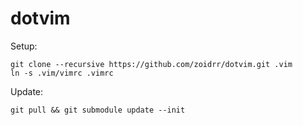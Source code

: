# dotvim

Setup:

    git clone --recursive https://github.com/zoidrr/dotvim.git .vim
    ln -s .vim/vimrc .vimrc

Update:

    git pull && git submodule update --init
